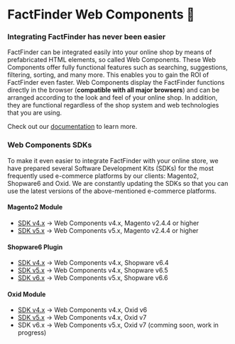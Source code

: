 # FactFinder Web Components 🚀

### Integrating FactFinder has never been easier

FactFinder can be integrated easily into your online shop by means of prefabricated HTML elements, so called Web Components.
These Web Components offer fully functional features such as searching, suggestions, filtering, sorting, and many more.
This enables you to gain the ROI of FactFinder even faster.
Web Components display the FactFinder functions directly in the browser (**compatible with all major browsers**) and can be arranged according to the look and feel of your online shop. 
In addition, they are functional regardless of the shop system and web technologies that you are using.

Check out our [documentation](https://web-components.fact-finder.de/documentation/4.x/install-dist) to learn more.

### Web Components SDKs

To make it even easier to integrate FactFinder with your online store, we have prepared several Software Development Kits (SDKs) for the most frequently used e-commerce platforms by our clients: Magento2, Shopware6 and Oxid. 
We are constantly updating the SDKs so that you can use the latest versions of the above-mentioned e-commerce platforms.

#### Magento2 Module

- [SDK v4.x](https://github.com/FACT-Finder-Web-Components/magento2-module/tree/release/4.x) &rarr; Web Components v4.x, Magento v2.4.4 or higher
- [SDK v5.x](https://github.com/FACT-Finder-Web-Components/magento2-module/tree/release/5.x) &rarr; Web Components v5.x, Magento v2.4.4 or higher


#### Shopware6 Plugin

- [SDK v4.x](https://github.com/FACT-Finder-Web-Components/shopware6-plugin/tree/release/4.x) &rarr; Web Components v4.x, Shopware v6.4
- [SDK v5.x](https://github.com/FACT-Finder-Web-Components/shopware6-plugin/tree/release/5.x) &rarr; Web Components v4.x, Shopware v6.5
- [SDK v6.x](https://github.com/FACT-Finder-Web-Components/shopware6-plugin/tree/release/6.x) &rarr; Web Components v5.x, Shopware v6.6

#### Oxid Module

- [SDK v4.x](https://github.com/FACT-Finder-Web-Components/oxid-eshop-module) &rarr; Web Components v4.x, Oxid v6
- [SDK v5.x](https://github.com/FACT-Finder-Web-Components/oxid-eshop-module/tree/release/5.x) &rarr; Web Components v4.x, Oxid v7
- SDK v6.x &rarr; Web Components v5.x, Oxid v7 (comming soon, work in progress)



